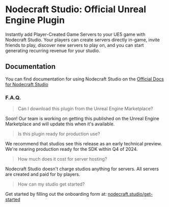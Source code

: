 ﻿# Nodecraft Studio: Official Unreal Engine Plugin
Instantly add Player-Created Game Servers to your UE5 game with Nodecraft Studio. Your players can create servers directly in-game, invite friends to play, discover new servers to play on, and you can start generating recurring revenue for your studio.


## Documentation
You can find documentation for using Nodecraft Studio on the [Official Docs for Nodecraft Studio](https://docs.nodecraft.studio/docs/unreal-plugin-intro)

### F.A.Q.

> Can I download this plugin from the Unreal Engine Marketplace?

Soon! Our team is working on getting this published on the Unreal Engine Marketplace and will update this when it's available.

> Is this plugin ready for production use?

We recommend that studios see this release as an early technical preview. We're nearing production ready for the SDK within Q4 of 2024.

> How much does it cost for server hosting?

Nodecraft Studio doesn't charge studios anything for servers. All servers are created and paid for by players.

> How can my studio get started?

Get started by filling out the onboarding form at: [nodecraft.studio/get-started](https://nodecraft.studio/get-started)
